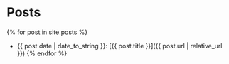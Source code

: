 # Posts

{% for post in site.posts %}
- {{ post.date | date_to_string }}: [{{ post.title }}]({{ post.url | relative_url }})
{% endfor %}